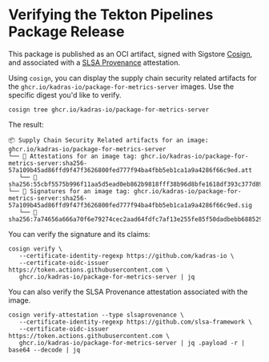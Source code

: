 # Verifying the Tekton Pipelines Package Release

This package is published as an OCI artifact, signed with Sigstore [Cosign](https://docs.sigstore.dev/cosign/overview), and associated with a [SLSA Provenance](https://slsa.dev/provenance) attestation.

Using `cosign`, you can display the supply chain security related artifacts for the `ghcr.io/kadras-io/package-for-metrics-server` images. Use the specific digest you'd like to verify.

```shell
cosign tree ghcr.io/kadras-io/package-for-metrics-server
```

The result:

```shell
📦 Supply Chain Security Related artifacts for an image: ghcr.io/kadras-io/package-for-metrics-server
└── 💾 Attestations for an image tag: ghcr.io/kadras-io/package-for-metrics-server:sha256-57a109b45ad86ffd9f47f3626800fed777f94ba4fbb5eb1ca1a9a4286f66c9ed.att
   └── 🍒 sha256:55cbf5575b996f11aa5d5ead0eb862b9818fff38b96d8bfe1618df393c377d89
└── 🔐 Signatures for an image tag: ghcr.io/kadras-io/package-for-metrics-server:sha256-57a109b45ad86ffd9f47f3626800fed777f94ba4fbb5eb1ca1a9a4286f66c9ed.sig
   └── 🍒 sha256:7a74656a666a70f6e79274cec2aad64fdfc7af13e255fe85f50dadbebb688529
```

You can verify the signature and its claims:

```shell
cosign verify \
   --certificate-identity-regexp https://github.com/kadras-io \
   --certificate-oidc-issuer https://token.actions.githubusercontent.com \
   ghcr.io/kadras-io/package-for-metrics-server | jq
```

You can also verify the SLSA Provenance attestation associated with the image.

```shell
cosign verify-attestation --type slsaprovenance \
   --certificate-identity-regexp https://github.com/slsa-framework \
   --certificate-oidc-issuer https://token.actions.githubusercontent.com \
   ghcr.io/kadras-io/package-for-metrics-server | jq .payload -r | base64 --decode | jq
```
